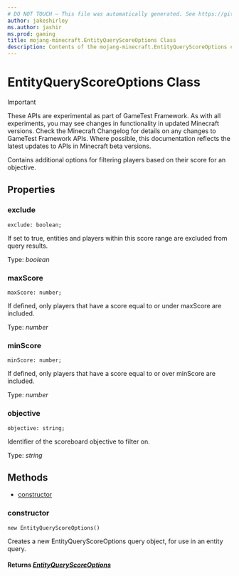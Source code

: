 ```yaml
---
# DO NOT TOUCH — This file was automatically generated. See https://github.com/Mojang/MinecraftScriptingApiDocsGenerator to modify descriptions, examples, etc.
author: jakeshirley
ms.author: jashir
ms.prod: gaming
title: mojang-minecraft.EntityQueryScoreOptions Class
description: Contents of the mojang-minecraft.EntityQueryScoreOptions class.
---
```

# EntityQueryScoreOptions Class
>[!IMPORTANT]
>These APIs are experimental as part of GameTest Framework. As with all experiments, you may see changes in functionality in updated Minecraft versions. Check the Minecraft Changelog for details on any changes to GameTest Framework APIs. Where possible, this documentation reflects the latest updates to APIs in Minecraft beta versions.

Contains additional options for filtering players based on their score for an objective.

## Properties
### **exclude**
`exclude: boolean;`

If set to true, entities and players within this score range are excluded from query results.

Type: *boolean*


### **maxScore**
`maxScore: number;`

If defined, only players that have a score equal to or under maxScore are included.

Type: *number*


### **minScore**
`minScore: number;`

If defined, only players that have a score equal to or over minScore are included.

Type: *number*


### **objective**
`objective: string;`

Identifier of the scoreboard objective to filter on.

Type: *string*



## Methods
- [constructor](#constructor)
  
### **constructor**
`
new EntityQueryScoreOptions()
`

Creates a new EntityQueryScoreOptions query object, for use in an entity query.

#### **Returns** [*EntityQueryScoreOptions*](EntityQueryScoreOptions.md)


